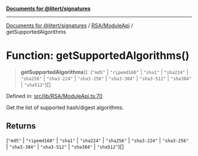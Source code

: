 [**Documents for @litert/signatures**](../../../README.md)

***

[Documents for @litert/signatures](../../../README.md) / [RSA/ModuleApi](../README.md) / getSupportedAlgorithms

# Function: getSupportedAlgorithms()

> **getSupportedAlgorithms**(): (`"md5"` \| `"ripemd160"` \| `"sha1"` \| `"sha224"` \| `"sha256"` \| `"sha3-224"` \| `"sha3-256"` \| `"sha3-384"` \| `"sha3-512"` \| `"sha384"` \| `"sha512"`)[]

Defined in: [src/lib/RSA/ModuleApi.ts:70](https://github.com/litert/signatures.js/blob/master/src/lib/RSA/ModuleApi.ts#L70)

Get the list of supported hash/digest algorithms.

## Returns

(`"md5"` \| `"ripemd160"` \| `"sha1"` \| `"sha224"` \| `"sha256"` \| `"sha3-224"` \| `"sha3-256"` \| `"sha3-384"` \| `"sha3-512"` \| `"sha384"` \| `"sha512"`)[]
